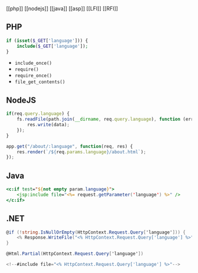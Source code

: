 [[php]]
[[nodejs]]
[[java]]
[[asp]]
[[LFI]]
[[RFI]]
## PHP
```PHP
if (isset($_GET['language'])) {
    include($_GET['language']);
}
```

* `include_once()`
* `require()`
* `require_once()`
* `file_get_contents()`

## NodeJS
```javascript
if(req.query.language) {
    fs.readFile(path.join(__dirname, req.query.language), function (err, data) {
        res.write(data);
    });
}
```

```js
app.get("/about/:language", function(req, res) {
    res.render(`/${req.params.language}/about.html`);
});
```

## Java
```jsp
<c:if test="${not empty param.language}">
    <jsp:include file="<%= request.getParameter('language') %>" />
</c:if>
```

## .NET
```cs
@if (!string.IsNullOrEmpty(HttpContext.Request.Query['language'])) {
    <% Response.WriteFile("<% HttpContext.Request.Query['language'] %>"); %> 
}
```

```cs
@Html.Partial(HttpContext.Request.Query['language'])
```

```cs
<!--#include file="<% HttpContext.Request.Query['language'] %>"-->
```


